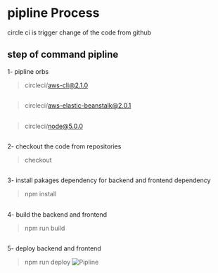 # pipline Process
circle ci is trigger change of  the code from github

## step of command pipline 
1- pipline orbs 
 > circleci/aws-cli@2.1.0
 ##
 > circleci/aws-elastic-beanstalk@2.0.1
 ##
 > circleci/node@5.0.0
##
2- checkout the code from repositories 
 > checkout 
##
3- install pakages dependency for backend and frontend dependency 
 > npm install 
 ##
4- build the backend and frontend 
 > npm run build 
##
5- deploy backend and frontend 
 > npm run deploy 
![Pipline](https://user-images.githubusercontent.com/95087747/158470042-df283fc1-f804-4284-83dd-a15723264fa0.PNG)
